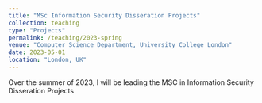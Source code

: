 ```yaml
---
title: "MSc Information Security Disseration Projects"
collection: teaching
type: "Projects"
permalink: /teaching/2023-spring
venue: "Computer Science Department, University College London"
date: 2023-05-01
location: "London, UK"
---
```


Over the summer of 2023, I will be leading the MSC in Information Security Disseration Projects

